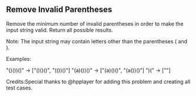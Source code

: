Remove Invalid Parentheses 
---


Remove the minimum number of invalid parentheses in order to make the input string valid. Return all possible results.

Note: The input string may contain letters other than the parentheses ( and ). 



Examples:

"()())()" -> ["()()()", "(())()"]
"(a)())()" -> ["(a)()()", "(a())()"]
")(" -> [""]



Credits:Special thanks to @hpplayer for adding this problem and creating all test cases.

